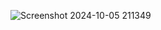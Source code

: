 ![Screenshot 2024-10-05 211349](https://github.com/user-attachments/assets/2f4bd6b3-604e-42e9-b68e-b2465be92834)
